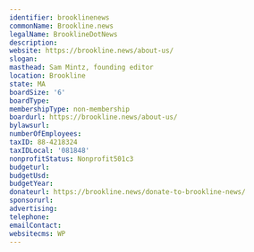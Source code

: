 ```yaml
---
identifier: brooklinenews
commonName: Brookline.news
legalName: BrooklineDotNews
description:
website: https://brookline.news/about-us/
slogan:
masthead: Sam Mintz, founding editor
location: Brookline
state: MA
boardSize: '6'
boardType:
membershipType: non-membership
boardurl: https://brookline.news/about-us/
bylawsurl: 
numberOfEmployees:
taxID: 88-4218324
taxIDLocal: '081848'
nonprofitStatus: Nonprofit501c3
budgeturl: 
budgetUsd:
budgetYear:
donateurl: https://brookline.news/donate-to-brookline-news/
sponsorurl:
advertising: 
telephone:
emailContact:
websitecms: WP
---
```


